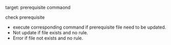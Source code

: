 target: prerequisite
	commaond

check prerequisite
* execute corresponding command if prerequisite file need to be updated.	
* Not update if file exists and no rule.
* Error if file not exists and no rule.
